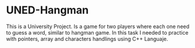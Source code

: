 # UNED-Hangman
This is a University Project. Is a game for two players where each one need to guess a word, similar to hangman game. In this task I needed to practice with pointers, array and characters handlings using C++ Languaje.
